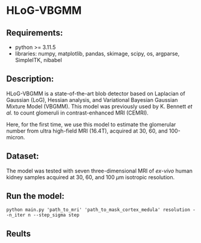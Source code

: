 # HLoG-VBGMM 

## Requirements: 

- python >= 3.11.5
- libraries: numpy, matplotlib, pandas, skimage, scipy, os, argparse, SimpleITK, nibabel

## Description: 

HLoG-VBGMM is a state-of-the-art blob detector based on Laplacian of Gaussian (LoG), Hessian analysis, and Variational Bayesian Gaussian Mixture Model (VBGMM). This model was previously used by K. Bennett _et al._ to count glomeruli in contrast-enhanced MRI (CEMRI).

Here, for the first time, we use this model to estimate the glomerular number from ultra high-field MRI (16.4T), acquired at 30, 60, and 100-micron. 

## Dataset:

The model was tested with seven three-dimensional MRI of _ex-vivo_ human kidney samples acquired at 30, 60, and 100 $\mu$m isotropic resolution. 

## Run the model:

```
python main.py 'path_to_mri' 'path_to_mask_cortex_medula' resolution --n_iter n --step_sigma step
```

## Reults
